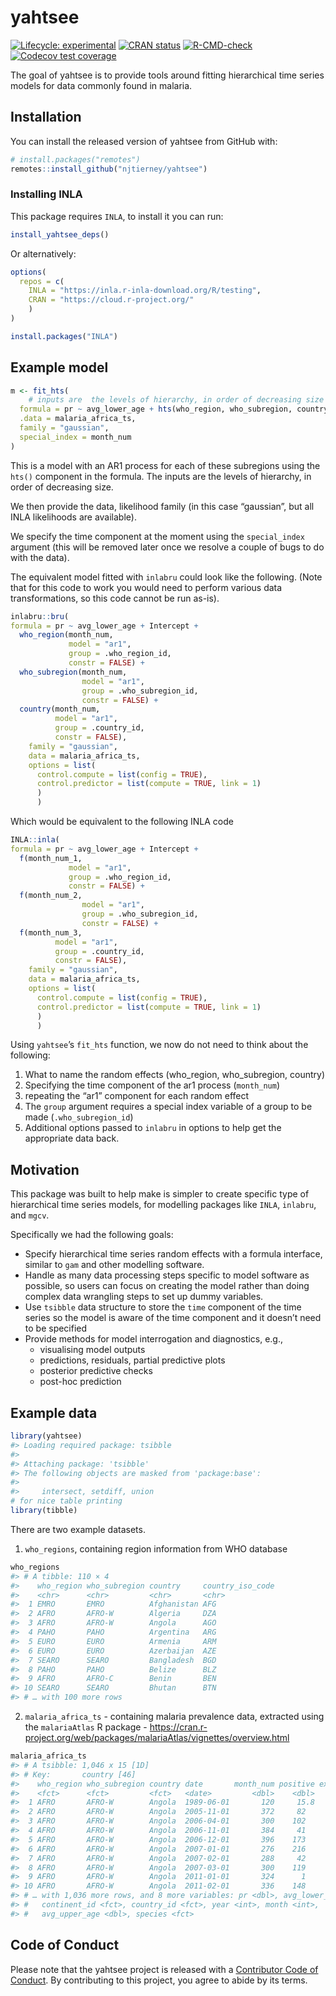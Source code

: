 
<!-- README.md is generated from README.Rmd. Please edit that file -->

# yahtsee

<!-- badges: start -->

[![Lifecycle:
experimental](https://img.shields.io/badge/lifecycle-experimental-orange.svg)](https://lifecycle.r-lib.org/articles/stages.html#experimental)
[![CRAN
status](https://www.r-pkg.org/badges/version/yahtsee)](https://CRAN.R-project.org/package=yahtsee)
[![R-CMD-check](https://github.com/njtierney/yahtsee/workflows/R-CMD-check/badge.svg)](https://github.com/njtierney/yahtsee/actions)
[![Codecov test
coverage](https://codecov.io/gh/njtierney/yahtsee/branch/main/graph/badge.svg)](https://codecov.io/gh/njtierney/yahtsee?branch=main)
<!-- badges: end -->

The goal of yahtsee is to provide tools around fitting hierarchical time
series models for data commonly found in malaria.

## Installation

You can install the released version of yahtsee from GitHub with:

``` r
# install.packages("remotes")
remotes::install_github("njtierney/yahtsee")
```

### Installing INLA

This package requires `INLA`, to install it you can run:

``` r
install_yahtsee_deps()
```

Or alternatively:

``` r
options(
  repos = c(
    INLA = "https://inla.r-inla-download.org/R/testing",
    CRAN = "https://cloud.r-project.org/"
    )
)

install.packages("INLA")
```

## Example model

``` r
m <- fit_hts(
    # inputs are  the levels of hierarchy, in order of decreasing size
  formula = pr ~ avg_lower_age + hts(who_region, who_subregion, country),
  .data = malaria_africa_ts,
  family = "gaussian",
  special_index = month_num
)
```

This is a model with an AR1 process for each of these subregions using
the `hts()` component in the formula. The inputs are the levels of
hierarchy, in order of decreasing size.

We then provide the data, likelihood family (in this case “gaussian”,
but all INLA likelihoods are available).

We specify the time component at the moment using the `special_index`
argument (this will be removed later once we resolve a couple of bugs to
do with the data).

The equivalent model fitted with `inlabru` could look like the
following. (Note that for this code to work you would need to perform
various data transformations, so this code cannot be run as-is).

``` r
inlabru::bru(
formula = pr ~ avg_lower_age + Intercept + 
  who_region(month_num, 
             model = "ar1", 
             group = .who_region_id,
             constr = FALSE) + 
  who_subregion(month_num, 
                model = "ar1", 
                group = .who_subregion_id, 
                constr = FALSE) + 
  country(month_num, 
          model = "ar1", 
          group = .country_id, 
          constr = FALSE),
    family = "gaussian",
    data = malaria_africa_ts,
    options = list(
      control.compute = list(config = TRUE),
      control.predictor = list(compute = TRUE, link = 1)
      )
      )
```

Which would be equivalent to the following INLA code

``` r
INLA::inla(
formula = pr ~ avg_lower_age + Intercept + 
  f(month_num_1, 
             model = "ar1", 
             group = .who_region_id,
             constr = FALSE) + 
  f(month_num_2, 
                model = "ar1", 
                group = .who_subregion_id, 
                constr = FALSE) + 
  f(month_num_3, 
          model = "ar1", 
          group = .country_id, 
          constr = FALSE),
    family = "gaussian",
    data = malaria_africa_ts,
    options = list(
      control.compute = list(config = TRUE),
      control.predictor = list(compute = TRUE, link = 1)
      )
      )
```

Using `yahtsee`’s `fit_hts` function, we now do not need to think about
the following:

1.  What to name the random effects (who_region, who_subregion, country)
2.  Specifying the time component of the ar1 process (`month_num`)
3.  repeating the “ar1” component for each random effect
4.  The `group` argument requires a special index variable of a group to
    be made (`.who_subregion_id`)
5.  Additional options passed to `inlabru` in options to help get the
    appropriate data back.

## Motivation

This package was built to help make is simpler to create specific type
of hierarchical time series models, for modelling packages like `INLA`,
`inlabru`, and `mgcv`.

Specifically we had the following goals:

-   Specify hierarchical time series random effects with a formula
    interface, similar to `gam` and other modelling software.
-   Handle as many data processing steps specific to model software as
    possible, so users can focus on creating the model rather than doing
    complex data wrangling steps to set up dummy variables.
-   Use `tsibble` data structure to store the `time` component of the
    time series so the model is aware of the time component and it
    doesn’t need to be specified
-   Provide methods for model interrogation and diagnostics, e.g.,
    -   visualising model outputs
    -   predictions, residuals, partial predictive plots
    -   posterior predictive checks
    -   post-hoc prediction

## Example data

``` r
library(yahtsee)
#> Loading required package: tsibble
#> 
#> Attaching package: 'tsibble'
#> The following objects are masked from 'package:base':
#> 
#>     intersect, setdiff, union
# for nice table printing
library(tibble)
```

There are two example datasets.

1.  `who_regions`, containing region information from WHO database

``` r
who_regions
#> # A tibble: 110 × 4
#>    who_region who_subregion country     country_iso_code
#>    <chr>      <chr>         <chr>       <chr>           
#>  1 EMRO       EMRO          Afghanistan AFG             
#>  2 AFRO       AFRO-W        Algeria     DZA             
#>  3 AFRO       AFRO-W        Angola      AGO             
#>  4 PAHO       PAHO          Argentina   ARG             
#>  5 EURO       EURO          Armenia     ARM             
#>  6 EURO       EURO          Azerbaijan  AZE             
#>  7 SEARO      SEARO         Bangladesh  BGD             
#>  8 PAHO       PAHO          Belize      BLZ             
#>  9 AFRO       AFRO-C        Benin       BEN             
#> 10 SEARO      SEARO         Bhutan      BTN             
#> # … with 100 more rows
```

2.  `malaria_africa_ts` - containing malaria prevalence data, extracted
    using the `malariaAtlas` R package -
    <https://cran.r-project.org/web/packages/malariaAtlas/vignettes/overview.html>

``` r
malaria_africa_ts
#> # A tsibble: 1,046 x 15 [1D]
#> # Key:       country [46]
#>    who_region who_subregion country date       month_num positive examined
#>    <fct>      <fct>         <fct>   <date>         <dbl>    <dbl>    <int>
#>  1 AFRO       AFRO-W        Angola  1989-06-01       120     15.8       50
#>  2 AFRO       AFRO-W        Angola  2005-11-01       372     82        111
#>  3 AFRO       AFRO-W        Angola  2006-04-01       300    102        197
#>  4 AFRO       AFRO-W        Angola  2006-11-01       384     41        347
#>  5 AFRO       AFRO-W        Angola  2006-12-01       396    173        734
#>  6 AFRO       AFRO-W        Angola  2007-01-01       276    216        828
#>  7 AFRO       AFRO-W        Angola  2007-02-01       288     42         71
#>  8 AFRO       AFRO-W        Angola  2007-03-01       300    119        448
#>  9 AFRO       AFRO-W        Angola  2011-01-01       324      1        239
#> 10 AFRO       AFRO-W        Angola  2011-02-01       336    148       1132
#> # … with 1,036 more rows, and 8 more variables: pr <dbl>, avg_lower_age <dbl>,
#> #   continent_id <fct>, country_id <fct>, year <int>, month <int>,
#> #   avg_upper_age <dbl>, species <fct>
```

## Code of Conduct

Please note that the yahtsee project is released with a [Contributor
Code of Conduct](http://yahtsee.njtierney.com/CODE_OF_CONDUCT.html). By
contributing to this project, you agree to abide by its terms.

